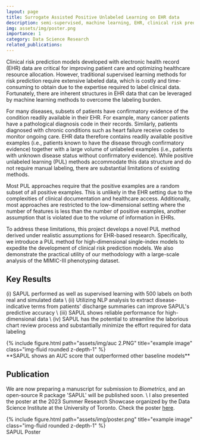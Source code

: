 ```yaml
---
layout: page
title: Surrogate Assisted Positive Unlabeled Learning on EHR data
description: semi-supervised, machine learning, EHR, clinical risk prediction
img: assets/img/poster.png
importance: 1
category: Data Science Research
related_publications: 
---
```


Clinical risk prediction models developed with electronic health record (EHR) data are critical for improving patient care and optimizing healthcare resource allocation. However, traditional supervised learning methods for risk prediction require extensive labeled data, which is costly and time-consuming to obtain due to the expertise required to label clinical data.  Fortunately, there are inherent structures in EHR data that can be leveraged by machine learning methods to overcome the labeling burden.  

For many diseases, subsets of patients have confirmatory evidence of the condition readily available in their EHR.  For example, many cancer patients have a pathological diagnosis code in their records.  Similarly, patients diagnosed with chronic conditions such as heart failure receive codes to monitor ongoing care.  EHR data therefore contains readily available positive examples (i.e., patients known to have the disease through confirmatory evidence) together with a large volume of unlabeled examples (i.e., patients with unknown disease status without confirmatory evidence).   While positive unlabeled learning (PUL) methods accommodate this data structure and do not require manual labeling, there are substantial limitations of existing methods.

Most PUL approaches require that the positive examples are a random subset of all positive examples.  This is unlikely in the EHR setting due to the complexities of clinical documentation and healthcare access.   Additionally, most approaches are restricted to the low-dimensional setting where the number of features is less than the number of positive examples, another assumption that is violated due to the volume of information in EHRs.   

To address these limitations, this project develops a novel PUL method derived under realistic assumptions for EHR-based research.  Specifically, we introduce a PUL method for high-dimensional single-index models to expedite the development of clinical risk prediction models.  We also demonstrate the practical utility of our methodology with a large-scale analysis of the MIMIC-III phenotyping dataset. 

## Key Results

(i) SAPUL performed as well as supervised learning with 500 labels on both real and simulated data \\
(ii) Utilizing NLP analysis to extract disease-indicative terms from patients' discharge summaries can improve SAPUL's predictive accuracy \\
(iii) SAPUL shows reliable performance for high-dimensional data \\
(iv) SAPUL has the potential to streamline the laborious chart review process and substantially minimize the effort required for data labeling

<div class="row">
    <div class="col-sm mt-3 mt-md-0">
        {% include figure.html path="assets/img/auc 2.PNG" title="example image" class="img-fluid rounded z-depth-1" %}
    </div>
</div>
<div class="caption">
    **SAPUL shows an AUC score that outperformed other baseline models**
</div>

## Publication

We are now preparing a manuscript for submission to *Biometrics*, and an open-source R package 'SAPUL' will be published soon. \\
I also presented the poster at the 2023 Summer Research Showcase organized by the Data Science Institute at the University of Toronto. Check the poster <a href="{{ /assets/pdf/poster.pdf | relative_url }}" target="_blank">here</a>.

<div class="row">
    <div class="col-sm mt-3 mt-md-0">
        {% include figure.html path="assets/img/poster.png" title="example image" class="img-fluid rounded z-depth-1" %}
    </div>
</div>
<div class="caption">
    SAPUL Poster
</div>










